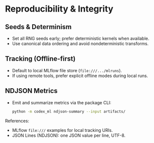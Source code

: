 # Reproducibility & Integrity

## Seeds & Determinism
- Set all RNG seeds early; prefer deterministic kernels when available.
- Use canonical data ordering and avoid nondeterministic transforms.

## Tracking (Offline-first)
- Default to local MLflow file store (`file:///.../mlruns`).
- If using remote tools, prefer explicit offline modes during local runs.

## NDJSON Metrics
- Emit and summarize metrics via the package CLI:
  ```bash
  python -m codex_ml ndjson-summary --input artifacts/
  ```

References:
- MLflow `file:///` examples for local tracking URIs.
- JSON Lines (NDJSON): one JSON value per line, UTF-8.
